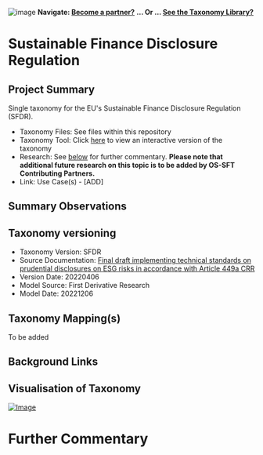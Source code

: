 ![image](https://user-images.githubusercontent.com/112073913/188821900-0c411acf-fbdd-4163-adc9-3ba4e2be78df.png)
**Navigate: [Become a partner?](https://github.com/OS-SFT/06-COLLABORATORS-PARTNERS)**
**... Or ... [See the Taxonomy Library?](https://github.com/orgs/OS-SFT/projects/2)**

# Sustainable Finance Disclosure Regulation 

## Project Summary

Single taxonomy for the EU's Sustainable Finance Disclosure Regulation (SFDR).
- Taxonomy Files: See files within this repository
- Taxonomy Tool: Click [here](https://os-sft.solidatus.com/viewer/share/07dujr9EiRTuKb7YdYY8A2i7IDjlnmh8) to view an interactive version of the taxonomy
- Research: See [below](https://github.com/OS-SFT/Taxonomy-Mappings-Library/tree/main/Single%20Taxonomies/SFDR#further-commentary) for further commentary. **Please note that additional future research on this topic is to be added by OS-SFT Contributing Partners.**
- Link: Use Case(s) - [ADD]

## Summary Observations



## Taxonomy versioning

- Taxonomy Version: SFDR
- Source Documentation: [Final draft implementing technical standards on prudential disclosures on ESG risks in accordance with Article 449a CRR](https://www.eba.europa.eu/sites/default/documents/files/document_library/Publications/Draft%20Technical%20Standards/2022/1026171/EBA%20draft%20ITS%20on%20Pillar%203%20disclosures%20on%20ESG%20risks.pdf)
- Version Date: 20220406
- Model Source: First Derivative Research
- Model Date: 20221206

## Taxonomy Mapping(s)

To be added

## Background Links



## Visualisation of Taxonomy
[![Image](https://user-images.githubusercontent.com/112079442/205983710-5e3fca9b-3a17-4d59-8a26-5a159a4a739b.png "Click to open interactive Taxonomy Tool")](https://os-sft.solidatus.com/viewer/share/07dujr9EiRTuKb7YdYY8A2i7IDjlnmh8)



# Further Commentary

